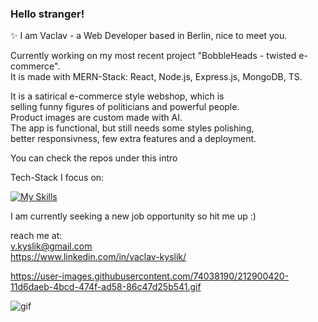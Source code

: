 <h3>Hello stranger!</h3>

✨ I am Vaclav - a Web Developer based in Berlin, nice to meet you. 

<p>Currently working on my most recent project "BobbleHeads - twisted e-commerce".<br> 
It is made with MERN-Stack: React, Node.js, Express.js, MongoDB, TS.<br>

<p>It is a satirical e-commerce style webshop, which is<br> 
selling funny figures of politicians and powerful people.<br>
Product images are custom made with AI.<br>
The app is functional, but still needs some styles polishing,<br>
better responsivness, few extra features and a deployment.</p>

You can check the repos under this intro

Tech-Stack I focus on:

[![My Skills](https://skillicons.dev/icons?i=react,html,css,javascript,typescript,tailwind,bootstrap,express,nodejs,mongodb,sqlite,firebase,postman,figma&perline=7)](https://skillicons.dev)


I am currently seeking a new job opportunity so hit me up :)

reach me at:<br> 
v.kyslik@gmail.com<br>
https://www.linkedin.com/in/vaclav-kyslik/

https://user-images.githubusercontent.com/74038190/212900420-11d6daeb-4bcd-474f-ad58-86c47d25b541.gif

![gif](https://github.com/user-attachments/assets/eff2fd00-c1b8-48dc-96f2-90df025818a1)



<!--
**AlexGoesCode/alexgoescode** is a ✨ _special_ ✨ repository because its `README.md` (this file) appears on your GitHub profile.

Here are some ideas to get you started:

- 🔭 I’m currently working on ...
- 🌱 I’m currently learning ...
- 👯 I’m looking to collaborate on ...
- 🤔 I’m looking for help with ...
- 💬 Ask me about ...
- 📫 How to reach me: ...
- 😄 Pronouns: ...
- ⚡ Fun fact: ...
-->
